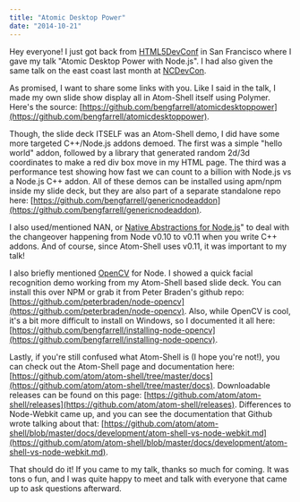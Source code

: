 ```yaml
---
title: "Atomic Desktop Power"
date: "2014-10-21"
---
```


Hey everyone! I just got back from [HTML5DevConf](http://html5devconf.com/) in San Francisco where I gave my talk "Atomic Desktop Power with Node.js". I had also given the same talk on the east coast last month at [NCDevCon](http://ncdevcon.com/).

As promised, I want to share some links with you. Like I said in the talk, I made my own slide show display all in Atom-Shell itself using Polymer. Here's the source: [https://github.com/bengfarrell/atomicdesktoppower](https://github.com/bengfarrell/atomicdesktoppower).

Though, the slide deck ITSELF was an Atom-Shell demo, I did have some more targeted C++/Node.js addons demoed. The first was a simple "hello world" addon, followed by a library that generated random 2d/3d coordinates to make a red div box move in my HTML page. The third was a performance test showing how fast we can count to a billion with Node.js vs a Node.js C++ addon. All of these demos can be installed using apm/npm inside my slide deck, but they are also part of a separate standalone repo here: [https://github.com/bengfarrell/genericnodeaddon](https://github.com/bengfarrell/genericnodeaddon).

I also used/mentioned NAN, or [Native Abstractions for Node.js](https://www.npmjs.org/package/nan)" to deal with the changeover happening from Node v0.10 to v0.11 when you write C++ addons. And of course, since Atom-Shell uses v0.11, it was important to my talk!

I also briefly mentioned [OpenCV](http://opencv.org/) for Node. I showed a quick facial recognition demo working from my Atom-Shell based slide deck. You can install this over NPM or grab it from Peter Braden's github repo: [https://github.com/peterbraden/node-opencv](https://github.com/peterbraden/node-opencv). Also, while OpenCV is cool, it's a bit more difficult to install on Windows, so I documented it all here: [https://github.com/bengfarrell/installing-node-opencv](https://github.com/bengfarrell/installing-node-opencv).

Lastly, if you're still confused what Atom-Shell is (I hope you're not!), you can check out the Atom-Shell page and documentation here: [https://github.com/atom/atom-shell/tree/master/docs](https://github.com/atom/atom-shell/tree/master/docs). Downloadable releases can be found on this page: [https://github.com/atom/atom-shell/releases](https://github.com/atom/atom-shell/releases). Differences to Node-Webkit came up, and you can see the documentation that Github wrote talking about that: [https://github.com/atom/atom-shell/blob/master/docs/development/atom-shell-vs-node-webkit.md](https://github.com/atom/atom-shell/blob/master/docs/development/atom-shell-vs-node-webkit.md).

That should do it! If you came to my talk, thanks so much for coming. It was tons o fun, and I was quite happy to meet and talk with everyone that came up to ask questions afterward.
